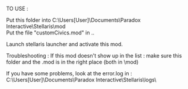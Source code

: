TO USE :

Put this folder into C:\Users\[User]\Documents\Paradox Interactive\Stellaris\mod\
Put the file "customCivics.mod" in ..

Launch stellaris launcher and activate this mod.


Troubleshooting :
If this mod doesn't show up in the list :
make sure this folder and the .mod is in the right place (both in \mod\)

If you have some problems, look at the error.log in :
C:\Users\[User]\Documents\Paradox Interactive\Stellaris\logs\